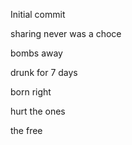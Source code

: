 Initial commit

sharing never was a choce

bombs away

drunk for 7 days

born right

hurt the ones

the free
